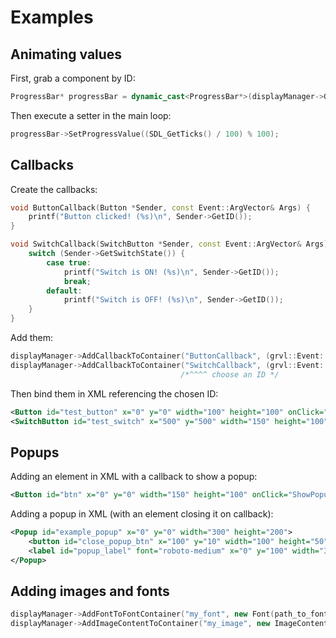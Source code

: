 # Examples

## Animating values

First, grab a component by ID:

```cpp
ProgressBar* progressBar = dynamic_cast<ProgressBar*>(displayManager->GetActiveScreen()->GetElement("progress_bar"));
```

Then execute a setter in the main loop:

```cpp
progressBar->SetProgressValue((SDL_GetTicks() / 100) % 100);
```

## Callbacks

Create the callbacks:

```cpp
void ButtonCallback(Button *Sender, const Event::ArgVector& Args) {
    printf("Button clicked! (%s)\n", Sender->GetID());
}

void SwitchCallback(SwitchButton *Sender, const Event::ArgVector& Args) {
    switch (Sender->GetSwitchState()) {
        case true:
            printf("Switch is ON! (%s)\n", Sender->GetID());
            break;
        default:
            printf("Switch is OFF! (%s)\n", Sender->GetID());
    }
}
```

Add them:

```cpp
displayManager->AddCallbackToContainer("ButtonCallback", (grvl::Event::CallbackPointer)ButtonCallback);
displayManager->AddCallbackToContainer("SwitchCallback", (grvl::Event::CallbackPointer)SwitchCallback);
                                      /*^^^^ choose an ID */
```

Then bind them in XML referencing the chosen ID:

```xml
<Button id="test_button" x="0" y="0" width="100" height="100" onClick="ButtonCallback" text="TEST" />
<SwitchButton id="test_switch" x="500" y="500" width="150" height="100" onSwitchON="SwitchCallback" onSwitchOFF="SwitchCallback" />
```

## Popups

Adding an element in XML with a callback to show a popup:

```xml
<Button id="btn" x="0" y="0" width="150" height="100" onClick="ShowPopup('example_popup')" text="Show Popup" />
```

Adding a popup in XML (with an element closing it on callback):

```xml
<Popup id="example_popup" x="0" y="0" width="300" height="200">
    <button id="close_popup_btn" x="100" y="10" width="100" height="50" onClick="ClosePopup" text="Close" />
    <label id="popup_label" font="roboto-medium" x="0" y="100" width="300" height="50" text="This is a Popup." />
</Popup>
```

## Adding images and fonts

```cpp
displayManager->AddFontToFontContainer("my_font", new Font(path_to_font));
displayManager->AddImageContentToContainer("my_image", new ImageContent(ImageContent::FromPNG(path_to_image)));
```
